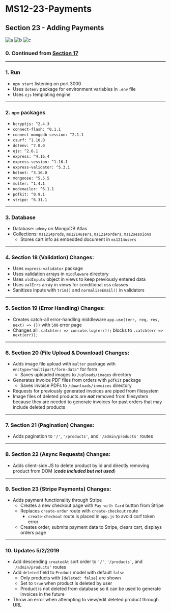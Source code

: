 # MS12-23-Payments
## Section 23 - Adding Payments

![a](../assets/a.png?raw=true)
![b](../assets/b.png?raw=true)
![c](../assets/c.png?raw=true)

### 0. Continued from [Section 17](https://github.com/chilin89117/MS12-17-Auth)
---
### 1. Run
- `npm start` listening on port 3000
- Uses `dotenv` package for environment variables in `.env` file
- Uses `ejs` templating engine
---
### 2. `npm` packages
- `bcryptjs: ^2.4.3`
- `connect-flash: ^0.1.1`
- `connect-mongodb-session: ^2.1.1`
- `csurf: ^1.10.0`
- `dotenv: ^7.0.0`
- `ejs: ^2.6.1`
- `express: ^4.16.4`
- `express-session: ^1.16.1`
- `express-validator: ^5.3.1`
- `helmet: ^3.16.0`
- `mongoose: ^5.5.5`
- `multer: ^1.4.1`
- `nodemailer: ^6.1.1`
- `pdfkit: ^0.9.1`
- `stripe: ^6.31.1`
---
### 3. Database
- Database: `udemy` on MongoDB Atlas
- Collections: `ms1214prods`, `ms1214users`, `ms1214orders`, `ms12sessions`
  - Stores cart info as embedded document in `ms1214users`
---
### 4. Section 18 (Validation) Changes:
- Uses `express-validator` package
- Uses validation arrays in `middleware` directory
- Uses `oldInputs` object in views to keep previously entered data
- Uses `valErrs` array in views for conditional css classes
- Sanitizes inputs with `trim()` and `normalizeEmail()` in validators
---
### 5. Section 19 (Error Handling) Changes:
- Creates catch-all error-handling middleware `app.use((err, req, res, next) => {})` with `500` error page
- Changes all `.catch(err => console.log(err));` blocks to `.catch(err => next(err));`
---
### 6. Section 20 (File Upload & Download) Changes:
- Adds image file upload with `multer` package with `enctype="multipart/form-data"` for form
  - Saves uploaded images to `/uploads/images` directory
- Generates invoice PDF files from orders with `pdfkit` package
  - Saves invoice PDFs to `/downloads/invoices` directory
- Requests for previously generated invoices are piped from filesystem
- Image files of deleted products are ***not*** removed from filesystem because they are needed to generate invoices for past orders that may include deleted products
---
### 7. Section 21 (Pagination) Changes:
- Adds pagination to `'/'`, `'/products'`, and `'/admin/products'` routes
---
### 8. Section 22 (Async Requests) Changes:
- Adds client-side JS to delete product by id and directly removing product from DOM (***code included but not used***)
---
### 9. Section 23 (Stripe Payments) Changes:
- Adds payment functionality through Stripe
  - Creates a new checkout page with `Pay with Card` button from Stripe
  - Replaces `create-order` route with `create-checkout` route
    - `create-checkout` route is placed in `app.js` to avoid csrf token error
  - Creates order, submits payment data to Stripe, clears cart, displays orders page
---
### 10. Updates 5/2/2019
- Add descending `createdAt` sort order to `'/'`, `'/products'`, and `'/admin/products'` routes
- Add `deleted` field to `Product` model with default `false`
  - Only products with `{deleted: false}` are shown
  - Set to `true` when product is deleted by user
  - Product is not deleted from database so it can be used to generate invoices in the future
- Throw an error when attempting to view/edit deleted product through URL
